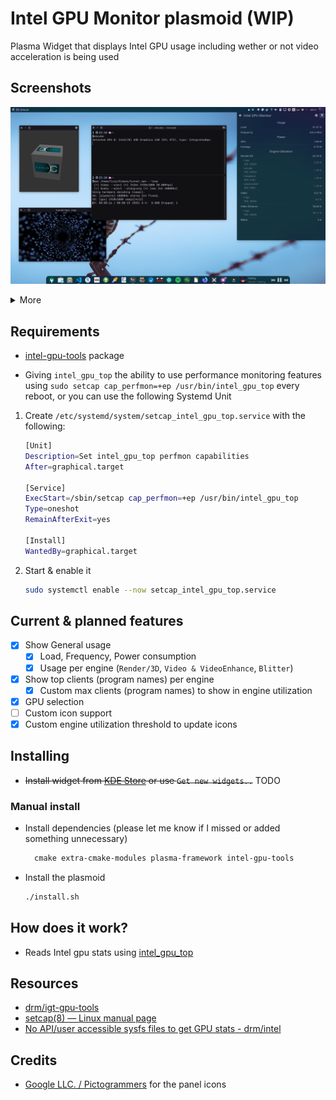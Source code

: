 # Intel GPU Monitor plasmoid (WIP)

Plasma Widget that displays Intel GPU usage including wether or not video acceleration is being used

## Screenshots

![expanded](screenshots/expanded.png)

<details>
    <summary>More</summary>

![tooltip](screenshots/tooltip.png)

</details>

## Requirements

* [intel-gpu-tools](https://gitlab.freedesktop.org/drm/igt-gpu-tools) package

* Giving `intel_gpu_top` the ability to use performance monitoring features using `sudo setcap cap_perfmon=+ep /usr/bin/intel_gpu_top` every reboot, or you can use the following Systemd Unit

1. Create `/etc/systemd/system/setcap_intel_gpu_top.service` with the following:

    ```sh
    [Unit]
    Description=Set intel_gpu_top perfmon capabilities
    After=graphical.target

    [Service]
    ExecStart=/sbin/setcap cap_perfmon=+ep /usr/bin/intel_gpu_top
    Type=oneshot
    RemainAfterExit=yes

    [Install]
    WantedBy=graphical.target
    ```

2. Start & enable it

    ```sh
    sudo systemctl enable --now setcap_intel_gpu_top.service
    ```

## Current & planned features

* [x] Show General usage
  * [x] Load, Frequency, Power consumption
  * [x] Usage per engine (`Render/3D`, `Video & VideoEnhance`, `Blitter`)
* [x] Show top clients (program names) per engine
  * [x] Custom max clients (program names) to show in engine utilization
* [x] GPU selection
* [ ] Custom icon support
* [x] Custom engine utilization threshold to update icons

## Installing

* ~~Install widget from [KDE Store](todo) or use `Get new widgets..`~~ TODO

### Manual install

* Install dependencies (please let me know if I missed or added something unnecessary)

  ```txt
    cmake extra-cmake-modules plasma-framework intel-gpu-tools
  ```

* Install the plasmoid

  ```sh
  ./install.sh
  ```

## How does it work?

* Reads Intel gpu stats using [intel_gpu_top](https://gitlab.freedesktop.org/drm/igt-gpu-tools)

## Resources

* [drm/igt-gpu-tools](https://gitlab.freedesktop.org/drm/igt-gpu-tools)
* [setcap(8) — Linux manual page](https://man7.org/linux/man-pages/man8/setcap.8.html)
* [No API/user accessible sysfs files to get GPU stats - drm/intel](https://gitlab.freedesktop.org/drm/intel/-/issues/5018)

## Credits

* [Google LLC. / Pictogrammers](https://pictogrammers.com/library/mdi/) for the panel icons
